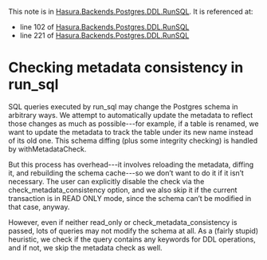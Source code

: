 This note is in [Hasura.Backends.Postgres.DDL.RunSQL](https://github.com/hasura/graphql-engine/blob/master/server/src-lib/Hasura/Backends/Postgres/DDL/RunSQL.hs#L123).
It is referenced at:
  - line 102 of [Hasura.Backends.Postgres.DDL.RunSQL](https://github.com/hasura/graphql-engine/blob/master/server/src-lib/Hasura/Backends/Postgres/DDL/RunSQL.hs#L102)
  - line 221 of [Hasura.Backends.Postgres.DDL.RunSQL](https://github.com/hasura/graphql-engine/blob/master/server/src-lib/Hasura/Backends/Postgres/DDL/RunSQL.hs#L221)

# Checking metadata consistency in run_sql

SQL queries executed by run_sql may change the Postgres schema in arbitrary
ways. We attempt to automatically update the metadata to reflect those changes
as much as possible---for example, if a table is renamed, we want to update the
metadata to track the table under its new name instead of its old one. This
schema diffing (plus some integrity checking) is handled by withMetadataCheck.

But this process has overhead---it involves reloading the metadata, diffing it,
and rebuilding the schema cache---so we don’t want to do it if it isn’t
necessary. The user can explicitly disable the check via the
check_metadata_consistency option, and we also skip it if the current
transaction is in READ ONLY mode, since the schema can’t be modified in that
case, anyway.

However, even if neither read_only or check_metadata_consistency is passed, lots
of queries may not modify the schema at all. As a (fairly stupid) heuristic, we
check if the query contains any keywords for DDL operations, and if not, we skip
the metadata check as well.

